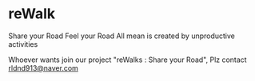 # reWalk

Share your Road
Feel your Road
All mean is created by unproductive activities




Whoever wants join our project "reWalks : Share your Road",
Plz contact
rldnd913@naver.com
